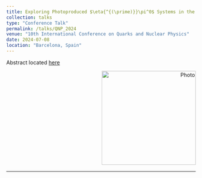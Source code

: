 ```yaml
---
title: Exploring Photoproduced $\eta{^{(\prime)}}\pi^0$ Systems in the Search for Exotic Hadrons at GlueX
collection: talks
type: "Conference Talk"
permalink: /talks/QNP_2024
venue: "10th International Conference on Quarks and Nuclear Physics"
date: 2024-07-08
location: "Barcelona, Spain"
---
```

Abstract located [here](https://indico.icc.ub.edu/event/180/contributions/2533/)  
<p align="right">
  <img src="https://zabaldwin.github.io/files/QNP_2024.png" alt="Photo" style="width: 250px;"/> 
</p>
<hr>

